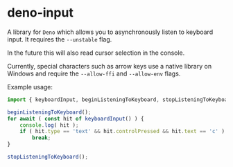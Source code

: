 # deno-input
A library for `Deno` which allows you to asynchronously listen to keyboard input. It requires the `--unstable` flag.

In the future this will also read cursor selection in the console.

Currently, special characters such as arrow keys use a native library on Windows and require the `--allow-ffi` and `--allow-env` flags.

Example usage:
```ts
import { keyboardInput, beginListeningToKeyboard, stopListeningToKeyboard } from "https://deno.land/x/deno_input/mod.ts";

beginListeningToKeyboard();
for await ( const hit of keyboardInput() ) {
	console.log( hit );
	if ( hit.type == 'text' && hit.controlPressed && hit.text == 'c' )
		break;
}

stopListeningToKeyboard();
```